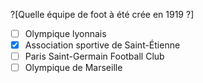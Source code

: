?[Quelle équipe de foot à été crée en 1919 ?]
-[ ] Olympique lyonnais
-[x] Association sportive de Saint-Étienne
-[ ] Paris Saint-Germain Football Club
-[ ] Olympique de Marseille
